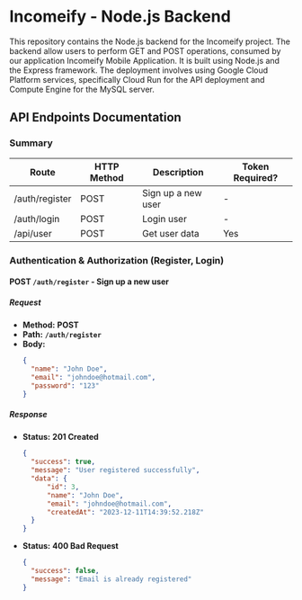 # Incomeify - Node.js Backend
This repository contains the Node.js backend for the Incomeify project. The backend allow users to perform GET and POST operations, consumed by our application Incomeify Mobile Application. It is built using Node.js and the Express framework. The deployment involves using Google Cloud Platform services, specifically Cloud Run for the API deployment and Compute Engine for the MySQL server.

## API Endpoints Documentation
### Summary

| Route                | HTTP Method | Description                                   | Token Required? |
|----------------------|-------------|-----------------------------------------------|-----------------|
| /auth/register       | POST        | Sign up a new user                            | -               |
| /auth/login          | POST        | Login user                                    | -               |
| /api/user            | POST        | Get user data                                 | Yes             |

### Authentication & Authorization (Register, Login)
#### POST `/auth/register` - Sign up a new user
##### Request
- **Method:** **POST**
- **Path:** **`/auth/register`**
- **Body:** 
  ```json
  {
    "name": "John Doe",
    "email": "johndoe@hotmail.com",
    "password": "123"
  }
  ```
##### Response
- **Status:** **201 Created**
  ```json
  {
    "success": true,
    "message": "User registered successfully",
    "data": {
        "id": 3,
        "name": "John Doe",
        "email": "johndoe@hotmail.com",
        "createdAt": "2023-12-11T14:39:52.218Z"
    }
  }
  ```
- **Status:** **400 Bad Request**
  ```json
  {
    "success": false,
    "message": "Email is already registered"
  }
  ```

